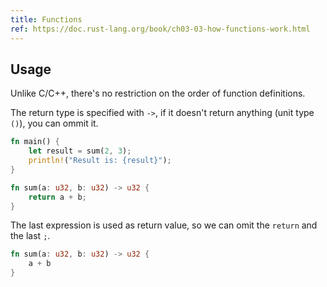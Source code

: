 ```yaml
---
title: Functions
ref: https://doc.rust-lang.org/book/ch03-03-how-functions-work.html
---
```


## Usage

Unlike C/C++, there's no restriction on the order of function definitions.

The return type is specified with `->`,
if it doesn't return anything (unit type `()`),
you can ommit it.

```rust
fn main() {
    let result = sum(2, 3);
    println!("Result is: {result}");
}

fn sum(a: u32, b: u32) -> u32 {
    return a + b;
}
```

The last expression is used as return value,
so we can omit the `return` and the last `;`.

```rust
fn sum(a: u32, b: u32) -> u32 {
    a + b
}
```
